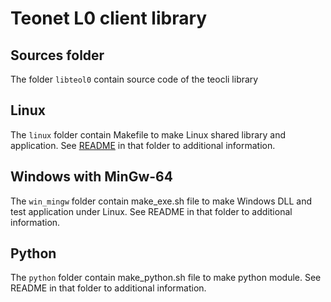 # Teonet L0 client library




## Sources folder

The folder ```libteol0``` contain source code of the teocli library


## Linux

The ```linux``` folder contain Makefile to make Linux shared library and 
application. See [README](linux/README) in that folder to additional information.


## Windows with MinGw-64

The ```win_mingw``` folder contain make_exe.sh file to make Windows DLL and test 
application under Linux. See README in that folder to additional information.


## Python

The ```python``` folder contain make_python.sh file to make python module. See 
README in that folder to additional information.